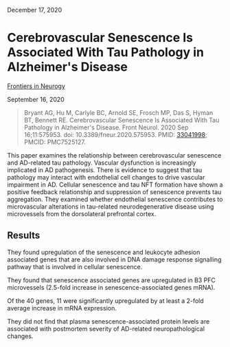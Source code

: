December 17, 2020

# Cerebrovascular Senescence Is Associated With Tau Pathology in Alzheimer's Disease

[Frontiers in Neurogy](https://doi.org/10.3389/fneur.2020.575953)

September 16, 2020

> Bryant AG, Hu M, Carlyle BC, Arnold SE, Frosch MP, Das S, Hyman BT, Bennett
> RE. Cerebrovascular Senescence Is Associated With Tau Pathology in Alzheimer's
> Disease. Front Neurol. 2020 Sep 16;11:575953. doi: 10.3389/fneur.2020.575953.
> PMID: [33041998](https://pubmed.ncbi.nlm.nih.gov/33041998); PMCID: PMC7525127.

This paper examines the relationship between cerebrovascular senescence and
AD-related tau pathology. Vascular dysfunction is increasingly implicated in AD
pathogenesis. There is evidence to suggest that tau pathology may interact with
endothelial cell changes to drive vascular impairment in AD. Cellular senescence
and tau NFT formation have shown a positive feedback relationship and
suppression of senescence prevents tau aggregation. They examined whether
endothelial senescence contributes to microvascular alterations in tau-related
neurodegenerative disease using microvessels from the dorsolateral prefrontal
cortex.

## Results

They found upregulation of the senescence and leukocyte adhesion associated
genes that are also involved in DNA damage response signalling pathway that is
involved in cellular senescence.


They found that senescence associated genes are upregulated in B3 PFC
microvessels (2.5-fold increase in senescence-associated genes mRNA).

Of the 40 genes, 11 were significantly upregulated by at least a 2-fold average
increase in mRNA expression.

They did not find that plasma senescence-associated protein levels are
associated with postmortem severity of AD-related neuropathological changes.
